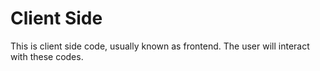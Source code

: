 # Client Side
This is client side code, usually known as frontend. The user will interact with these codes.